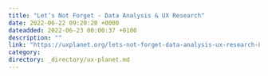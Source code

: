 ```yaml
---
title: "Let’s Not Forget - Data Analysis & UX Research"
date: 2022-06-22 09:20:20 +0000
dateadded: 2022-06-23 00:00:37 +0100
description: ""
link: "https://uxplanet.org/lets-not-forget-data-analysis-ux-research-8f93a895f19?source=rss----819cc2aaeee0---4"
category:
directory: _directory/ux-planet.md
---
```


